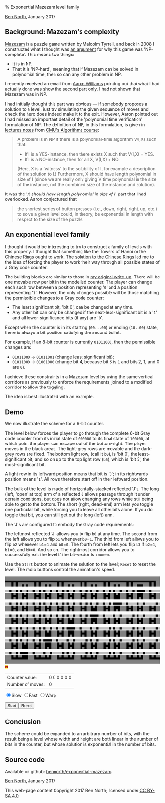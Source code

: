 % Exponential Mazezam level family

<div class="home-link"><p><a href="http://www.redfrontdoor.org/blog/">Ben North</a>, January 2017</p></div>


## Background: Mazezam's complexity

[Mazezam](https://sites.google.com/site/malcolmsprojects/mazezam-home-page)
is a puzzle game written by Malcolm Tyrrell, and back in 2008 I
constructed what I thought was
[an argument](http://redfrontdoor.org/blog/?p=174) for why this game was
'NP-complete'.  This means two things:

- It is in NP.
- That it is 'NP-hard', meaning that if Mazezam can be solved in
  polynomial time, then so can any other problem in NP.

I recently received an email from
[Aaron Williams](https://simons-rock.edu/academics/faculty-bios/science-mathematics-and-computing-faculty/aaron-williams.php)
pointing out that what I had actually done was show the second part
only.  I had not shown that Mazezam was in NP.

I had initially thought this part was obvious &mdash; if somebody
proposes a solution to a level, just try simulating the given sequence
of moves and check the hero does indeed make it to the exit.  However,
Aaron pointed out I had missed an important detail of the 'polynomial
time verification' formulation of NP.  The definition of NP, in this
formulation, is given in
[lectures notes](http://www.cs.cmu.edu/afs/cs/academic/class/15451-s10/www/lectures/lect0331.pdf)
from
[CMU's Algorithms course](http://www.cs.cmu.edu/afs/cs/academic/class/15451-s10/www/):

> A problem is in NP if there is a polynomial-time algorithm V(I,X) such that:
>
> * If I is a YES-instance, then there exists X such that V(I,X) = YES.
> * If I is a NO-instance, then for all X, V(I,X) = NO.
>
> (Here, X is a 'witness' to the solubility of I, for example a
> description of the solution to I.)  Furthermore, X should have length
> polynomial in size of I (since we are really only giving V time
> polynomial in the size of the instance, not the combined size of the
> instance and solution).

It was the '_X should have length polynomial in size of I_' part that I
had overlooked.  Aaron conjectured that

> the shortest series of button presses (i.e., down, right, right, up,
> etc.) to solve a given level could, in theory, be exponential in
> length with respect to the size of the puzzle.


## An exponential level family

I thought it would be interesting to try to construct a family of levels
with this property.  I thought that something like the Towers of Hanoi
or the Chinese Rings ought to work.  The
[solution to the Chinese Rings](http://www.springer.com/cda/content/document/cda_downloaddocument/9783034802369-c2.pdf?SGWID=0-0-45-1376234-p174195065)
led me to the idea of forcing the player to work their way through all
possible states of a Gray code counter.

The building blocks are similar to those in
[my original write-up](http://redfrontdoor.org/blog/?p=174).  There will
be one movable row per bit in the modelled counter.  The player can
change each such row between a position representing '`0`' and a
position representing '`1`'.  However, the only changes possible will be
those matching the permissible changes to a Gray code counter:

* The least significant bit, 'bit 0', can be changed at any time.
* Any other bit can only be changed if the next-less-significant bit is
  a '`1`' and all lower-significance bits (if any) are '`0`'.

Except when the counter is in its starting (`00...00`) or ending
(`10..00`) state, there is always a bit position satisfying the second
bullet.

For example, if an 8-bit counter is currently `01011000`, then the
permissible changes are:

* `01011000` &rarr; `01011001` (change least significant bit);
* `01011000` &rarr; `01001000` (change bit 4, because bit 3 is `1` and
  bits 2, 1, and 0 are `0`).

I achieve these constraints in a Mazezam level by using the same
vertical corridors as previously to enforce the requirements, joined to
a modified corridor to allow the toggling.

The idea is best illustrated with an example.


## Demo

We now illustrate the scheme for a 6-bit counter.

The level below forces the player to go through the complete 6-bit Gray
code counter from its initial state of `000000` to its final state of
`100000`, at which point the player can escape out of the bottom-right.
The player moves in the black areas.  The light-grey rows are movable
and the dark-grey rows are fixed.  The bottom light row, (call it `b0`),
is 'bit 0', the least-significant bit, and so on up to the top light row
(`b5`), which is 'bit 5', the most-significant bit.

A light row in its leftward position means that bit is '`0`'; in its
rightwards position means '`1`'.  All rows therefore start off in their
leftward position.

The bulk of the level is made of horizontally-stacked reflected 'J's.
The long (left, 'open' at top) arm of a reflected J allows passage
through it under certain conditions, but does not allow changing any
rows while still being able to get to the bottom.  The short (right,
dead-end) arm lets you toggle one particular bit, while forcing you to
leave all other bits alone.  If you do toggle that bit, you can still
get out the long (left) arm.

The 'J's are configured to embody the Gray code requirements:

The leftmost reflected 'J' allows you to flip `b0` at any time.  The
second from the left allows you to flip `b1` whenever `b0`=`1`.  The
third from left allows you to flip `b2` whenever `b1`=`1` and `b0`=`0`.
The fourth from left lets you flip `b3` if `b2`=`1`, `b1`=`0`, and
`b0`=`0`.  And so on. The rightmost corridor allows you to successfully
exit the level if the bit-vector is `100000`.

Use the `Start` button to animate the solution to the level; `Reset` to
reset the level.  The radio buttons control the animation's speed.

<div id="game-container"><div id="game-canvas">
<img class="game-slice" id="slice-00" src="gray-slice-00.png">
<img class="game-slice" id="slice-01" src="gray-slice-01.png">
<img class="game-slice" id="slice-02" src="gray-slice-02.png">
<img class="game-slice" id="slice-03" src="gray-slice-03.png">
<img class="game-slice" id="slice-04" src="gray-slice-04.png">
<img class="game-slice" id="slice-05" src="gray-slice-05.png">
<img class="game-slice" id="slice-06" src="gray-slice-06.png">
<img class="game-slice" id="slice-07" src="gray-slice-07.png">
<img class="game-slice" id="slice-08" src="gray-slice-08.png">
<img class="game-slice" id="slice-09" src="gray-slice-09.png">
<img class="game-slice" id="slice-10" src="gray-slice-10.png">
<img class="game-slice" id="slice-11" src="gray-slice-11.png">
<img class="game-slice" id="slice-12" src="gray-slice-12.png">
<img id="player" src="player.png"></div>

<div id="controls">
<table><tr><td>Counter value:</td><td id="counter-value">0 0 0 0 0 0</td></tr>
<tr><td>Number of moves:</td><td id="n-moves">0</td></tr></table>
<form action="">
<input type="radio" name="speed" value="slow" checked="checked">Slow
<input type="radio" name="speed" value="fast">Fast
<input type="radio" name="speed" value="warp">Warp
</form><p id="buttons"><button id="btn-start">Start</button><button id="btn-reset">Reset</button></p></div>
</div>


## Conclusion

The scheme could be expanded to an arbitrary number of bits, with the
result being a level whose width and height are both linear in the
number of bits in the counter, but whose solution is exponential in the
number of bits.


## Source code

Available on github: [bennorth/exponential-mazezam](https://github.com/bennorth/exponential-mazezam).


<div class="home-link"><p><a href="http://www.redfrontdoor.org/blog/">Ben North</a>, January 2017</p></div>
<p class="copyright-footer">This web-page content Copyright 2017 Ben North; licensed under <a href="http://creativecommons.org/licenses/by-sa/4.0/">CC BY-SA 4.0</a></p></div>
